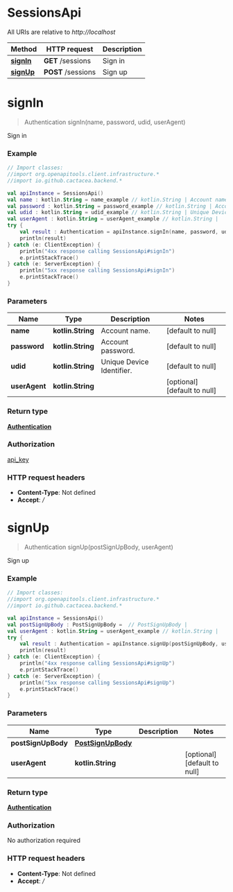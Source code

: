 # SessionsApi

All URIs are relative to *http://localhost*

Method | HTTP request | Description
------------- | ------------- | -------------
[**signIn**](SessionsApi.md#signIn) | **GET** /sessions | Sign in
[**signUp**](SessionsApi.md#signUp) | **POST** /sessions | Sign up


<a name="signIn"></a>
# **signIn**
> Authentication signIn(name, password, udid, userAgent)

Sign in

### Example
```kotlin
// Import classes:
//import org.openapitools.client.infrastructure.*
//import io.github.cactacea.backend.*

val apiInstance = SessionsApi()
val name : kotlin.String = name_example // kotlin.String | Account name.
val password : kotlin.String = password_example // kotlin.String | Account password.
val udid : kotlin.String = udid_example // kotlin.String | Unique Device Identifier.
val userAgent : kotlin.String = userAgent_example // kotlin.String | 
try {
    val result : Authentication = apiInstance.signIn(name, password, udid, userAgent)
    println(result)
} catch (e: ClientException) {
    println("4xx response calling SessionsApi#signIn")
    e.printStackTrace()
} catch (e: ServerException) {
    println("5xx response calling SessionsApi#signIn")
    e.printStackTrace()
}
```

### Parameters

Name | Type | Description  | Notes
------------- | ------------- | ------------- | -------------
 **name** | **kotlin.String**| Account name. | [default to null]
 **password** | **kotlin.String**| Account password. | [default to null]
 **udid** | **kotlin.String**| Unique Device Identifier. | [default to null]
 **userAgent** | **kotlin.String**|  | [optional] [default to null]

### Return type

[**Authentication**](Authentication.md)

### Authorization

[api_key](../README.md#api_key)

### HTTP request headers

 - **Content-Type**: Not defined
 - **Accept**: */*

<a name="signUp"></a>
# **signUp**
> Authentication signUp(postSignUpBody, userAgent)

Sign up

### Example
```kotlin
// Import classes:
//import org.openapitools.client.infrastructure.*
//import io.github.cactacea.backend.*

val apiInstance = SessionsApi()
val postSignUpBody : PostSignUpBody =  // PostSignUpBody | 
val userAgent : kotlin.String = userAgent_example // kotlin.String | 
try {
    val result : Authentication = apiInstance.signUp(postSignUpBody, userAgent)
    println(result)
} catch (e: ClientException) {
    println("4xx response calling SessionsApi#signUp")
    e.printStackTrace()
} catch (e: ServerException) {
    println("5xx response calling SessionsApi#signUp")
    e.printStackTrace()
}
```

### Parameters

Name | Type | Description  | Notes
------------- | ------------- | ------------- | -------------
 **postSignUpBody** | [**PostSignUpBody**](PostSignUpBody.md)|  |
 **userAgent** | **kotlin.String**|  | [optional] [default to null]

### Return type

[**Authentication**](Authentication.md)

### Authorization

No authorization required

### HTTP request headers

 - **Content-Type**: Not defined
 - **Accept**: */*

